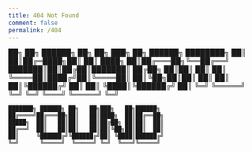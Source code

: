 ```yaml
---
title: 404 Not Found
comment: false
permalink: /404
---
```


██╗  ██╗ ██████╗ ██╗  ██╗    ███╗   ██╗ ██████╗ ████████╗
██║  ██║██╔═████╗██║  ██║    ████╗  ██║██╔═══██╗╚══██╔══╝
███████║██║██╔██║███████║    ██╔██╗ ██║██║   ██║   ██║
╚════██║████╔╝██║╚════██║    ██║╚██╗██║██║   ██║   ██║
     ██║╚██████╔╝     ██║    ██║ ╚████║╚██████╔╝   ██║
     ╚═╝ ╚═════╝      ╚═╝    ╚═╝  ╚═══╝ ╚═════╝    ╚═╝

    ███████╗ ██████╗ ██╗   ██╗███╗   ██╗██████╗
    ██╔════╝██╔═══██╗██║   ██║████╗  ██║██╔══██╗
    █████╗  ██║   ██║██║   ██║██╔██╗ ██║██║  ██║
    ██╔══╝  ██║   ██║██║   ██║██║╚██╗██║██║  ██║
    ██║     ╚██████╔╝╚██████╔╝██║ ╚████║██████╔╝
    ╚═╝      ╚═════╝  ╚═════╝ ╚═╝  ╚═══╝╚═════╝
